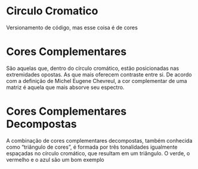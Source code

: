 # Circulo Cromatico

Versionamento de código, mas esse coisa é de cores

# Cores Complementares
São aquelas que, dentro do círculo cromático, estão posicionadas nas extremidades opostas. As que mais oferecem contraste entre si. De acordo com a definição de Michel Eugene Chevreul, a cor complementar de uma matriz é aquela que mais absorve seu espectro.

# Cores Complementares Decompostas
A combinação de cores complementares decompostas, também conhecida como “triângulo de cores”, é formada por três tonalidades igualmente espaçadas no círculo cromático, que resultam em um triângulo. O verde, o vermelho e o azul são um bom exemplo